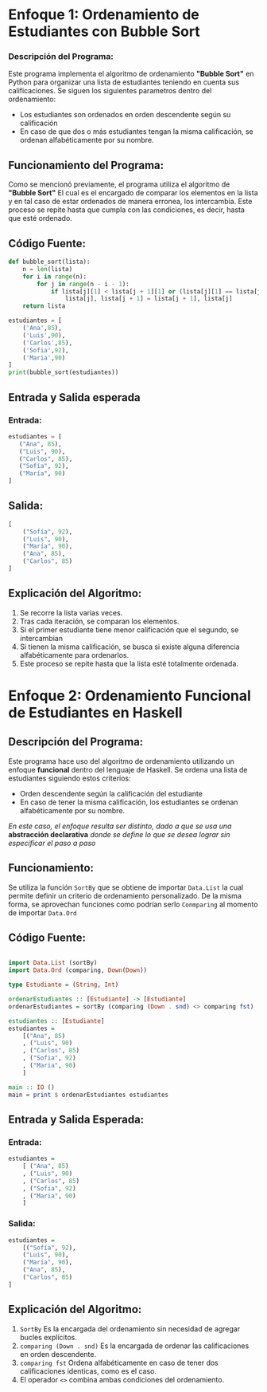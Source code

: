 # Enfoque 1: Ordenamiento de Estudiantes con Bubble Sort

### Descripción del Programa:

Este programa implementa el algoritmo de ordenamiento **"Bubble Sort"** en Python para organizar una lista de estudiantes teniendo en cuenta sus calificaciones. Se siguen los siguientes parametros dentro del ordenamiento:

* Los estudiantes son ordenados en orden descendente según su calificación
* En caso de que dos o más estudiantes tengan la misma calificación, se ordenan alfabéticamente por su nombre.

## Funcionamiento del Programa:

Como se mencionó previamente, el programa utiliza el algoritmo de **"Bubble Sort"** El cual es el encargado de comparar los elementos en la lista y en tal caso de estar ordenados de manera erronea, los intercambia. Este proceso se repite hasta que cumpla con las condiciones, es decir, hasta que esté ordenado.

## Código Fuente:

``` python
def bubble_sort(lista):
    n = len(lista)
    for i in range(n):
        for j in range(n - i - 1):
            if lista[j][1] < lista[j + 1][1] or (lista[j][1] == lista[j + 1][1] and lista[j][0] > lista[j + 1][0]):
                lista[j], lista[j + 1] = lista[j + 1], lista[j]
    return lista

estudiantes = [
    ('Ana',85),
    ('Luis',90),
    ('Carlos',85),
    ('Sofia',92),
    ('Maria',90)
]
print(bubble_sort(estudiantes))
 ``` 

## Entrada y Salida esperada
### Entrada:

 ``` python
estudiantes = [
    ("Ana", 85),
    ("Luis", 90),
    ("Carlos", 85),
    ("Sofía", 92),
    ("María", 90)
]

```

## Salida: 

``` python
[
    ("Sofía", 92),
    ("Luis", 90),
    ("María", 90),
    ("Ana", 85),
    ("Carlos", 85)
]
```


## Explicación del Algoritmo:

1. Se recorre la lista varias veces.
2. Tras cada iteración, se comparan los elementos.
3. Si el primer estudiante tiene menor calificación que el segundo, se intercambian
4. Si tienen la misma calificación, se busca si existe alguna diferencia alfabéticamente para ordenarlos.
5. Este proceso se repite hasta que la lista esté totalmente ordenada.


# Enfoque 2:  Ordenamiento Funcional de Estudiantes en Haskell

## Descripción del Programa:

Este programa hace uso del algoritmo de ordenamiento utilizando un enfoque **funcional** dentro del lenguaje de Haskell. Se ordena una lista de estudiantes siguiendo estos criterios:

- Orden descendente según la calificación del estudiante
- En caso de tener la misma calificación, los estudiantes se ordenan alfabéticamente por su nombre.

*En este caso, el enfoque resulta ser distinto, dado a que se usa una* **abstracción declarativa** *donde se define lo que se desea lograr sin especificar el paso a paso*

## Funcionamiento:

Se utiliza la función ``SortBy`` que se obtiene de importar ``Data.List`` la cual permite definir un criterio de ordenamiento personalizado. De la misma forma, se aprovechan funciones como podrían serlo ``Conmparing`` al momento de importar ``Data.Ord``

## Código Fuente:

``` haskell

import Data.List (sortBy) 
import Data.Ord (comparing, Down(Down))

type Estudiante = (String, Int)

ordenarEstudiantes :: [Estudiante] -> [Estudiante]
ordenarEstudiantes = sortBy (comparing (Down . snd) <> comparing fst)

estudiantes :: [Estudiante]
estudiantes = 
    [("Ana", 85)
    , ("Luis", 90)
    , ("Carlos", 85)
    , ("Sofia", 92)
    , ("Maria", 90)
    ]

main :: IO ()
main = print $ ordenarEstudiantes estudiantes

```

## Entrada y Salida Esperada: 

### Entrada:

``` haskell
estudiantes =
    [ ("Ana", 85)
    , ("Luis", 90)
    , ("Carlos", 85)
    , ("Sofia", 92)
    , ("Maria", 90)
    ]
```

### Salida:

``` haskell
estudiantes =
    [("Sofía", 92),
    ("Luis", 90),
    ("María", 90),
    ("Ana", 85),
    ("Carlos", 85)
]
```

## Explicación del Algoritmo:

1. ``SortBy`` Es la encargada del ordenamiento sin necesidad de agregar bucles explícitos.
2. ``comparing (Down . snd)`` Es la encargada de ordenar las calificaciones en orden descendente.
3. ``comparing fst`` Ordena alfabéticamente en caso de tener dos calificaciones identicas, como es el caso.
4. El operador ``<>`` combina ambas condiciones del ordenamiento.


